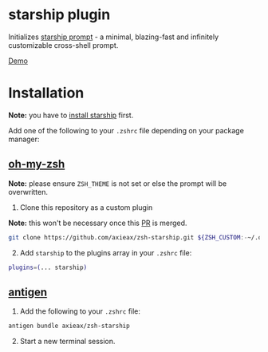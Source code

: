 # starship plugin

Initializes [starship prompt](https://starship.rs) - a minimal, blazing-fast and infinitely customizable cross-shell prompt.

[Demo](https://user-images.githubusercontent.com/62098008/169764279-50b48262-9506-4651-ba89-f6611a88ebf0.mp4)

# Installation

**Note:** you have to [install starship](https://starship.rs/guide/#%F0%9F%9A%80-installation) first.

Add one of the following to your `.zshrc` file depending on your package manager:

## [oh-my-zsh](https://github.com/ohmyzsh/ohmyzsh)

**Note:** please ensure `ZSH_THEME` is not set or else the prompt will be overwritten.

1. Clone this repository as a custom plugin

**Note:** this won't be necessary once this [PR](https://github.com/ohmyzsh/ohmyzsh/pull/10947) is merged.

```bash
git clone https://github.com/axieax/zsh-starship.git ${ZSH_CUSTOM:-~/.oh-my-zsh/custom}/plugins/starship
```

2. Add `starship` to the plugins array in your `.zshrc` file:

```zsh
plugins=(... starship)
```

## [antigen](https://github.com/zsh-users/antigen)

1. Add the following to your `.zshrc` file:

```zsh
antigen bundle axieax/zsh-starship
```

2. Start a new terminal session.

